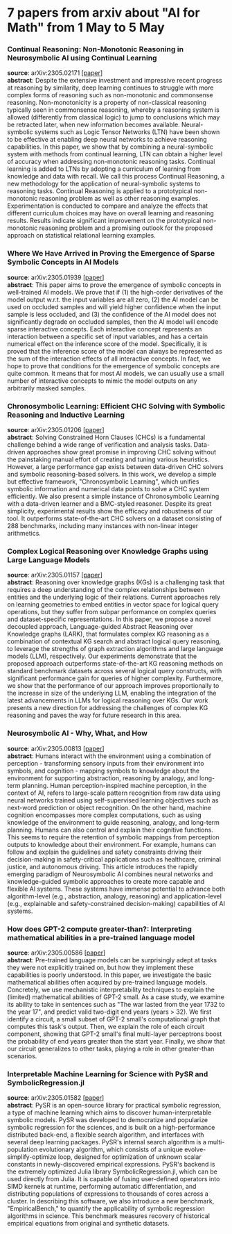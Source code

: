# 7 papers from arxiv about "AI for Math" from 1 May to 5 May

### Continual Reasoning: Non-Monotonic Reasoning in Neurosymbolic AI using Continual Learning
**source**: arXiv:2305.02171 [[paper](https://arxiv.org/abs/2305.02171)]  
**abstract**: Despite the extensive investment and impressive recent progress at reasoning by similarity, deep learning continues to struggle with more complex forms of reasoning such as non-monotonic and commonsense reasoning. Non-monotonicity is a property of non-classical reasoning typically seen in commonsense reasoning, whereby a reasoning system is allowed (differently from classical logic) to jump to conclusions which may be retracted later, when new information becomes available. Neural-symbolic systems such as Logic Tensor Networks (LTN) have been shown to be effective at enabling deep neural networks to achieve reasoning capabilities. In this paper, we show that by combining a neural-symbolic system with methods from continual learning, LTN can obtain a higher level of accuracy when addressing non-monotonic reasoning tasks. Continual learning is added to LTNs by adopting a curriculum of learning from knowledge and data with recall. We call this process Continual Reasoning, a new methodology for the application of neural-symbolic systems to reasoning tasks. Continual Reasoning is applied to a prototypical non-monotonic reasoning problem as well as other reasoning examples. Experimentation is conducted to compare and analyze the effects that different curriculum choices may have on overall learning and reasoning results. Results indicate significant improvement on the prototypical non-monotonic reasoning problem and a promising outlook for the proposed approach on statistical relational learning examples.  

### Where We Have Arrived in Proving the Emergence of Sparse Symbolic Concepts in AI Models
**source**: arXiv:2305.01939 [[paper](https://arxiv.org/abs/2305.01939)]  
**abstract**: This paper aims to prove the emergence of symbolic concepts in well-trained AI models. We prove that if (1) the high-order derivatives of the model output w.r.t. the input variables are all zero, (2) the AI model can be used on occluded samples and will yield higher confidence when the input sample is less occluded, and (3) the confidence of the AI model does not significantly degrade on occluded samples, then the AI model will encode sparse interactive concepts. Each interactive concept represents an interaction between a specific set of input variables, and has a certain numerical effect on the inference score of the model. Specifically, it is proved that the inference score of the model can always be represented as the sum of the interaction effects of all interactive concepts. In fact, we hope to prove that conditions for the emergence of symbolic concepts are quite common. It means that for most AI models, we can usually use a small number of interactive concepts to mimic the model outputs on any arbitrarily masked samples.  

### Chronosymbolic Learning: Efficient CHC Solving with Symbolic Reasoning and Inductive Learning
**source**: arXiv:2305.01206 [[paper](https://arxiv.org/abs/2305.01206)]  
**abstract**: Solving Constrained Horn Clauses (CHCs) is a fundamental challenge behind a wide range of verification and analysis tasks. Data-driven approaches show great promise in improving CHC solving without the painstaking manual effort of creating and tuning various heuristics. However, a large performance gap exists between data-driven CHC solvers and symbolic reasoning-based solvers. In this work, we develop a simple but effective framework, "Chronosymbolic Learning", which unifies symbolic information and numerical data points to solve a CHC system efficiently. We also present a simple instance of Chronosymbolic Learning with a data-driven learner and a BMC-styled reasoner. Despite its great simplicity, experimental results show the efficacy and robustness of our tool. It outperforms state-of-the-art CHC solvers on a dataset consisting of 288 benchmarks, including many instances with non-linear integer arithmetics.  

### Complex Logical Reasoning over Knowledge Graphs using Large Language Models
**source**: arXiv:2305.01157 [[paper](https://arxiv.org/abs/2305.01157)]  
**abstract**: Reasoning over knowledge graphs (KGs) is a challenging task that requires a deep understanding of the complex relationships between entities and the underlying logic of their relations. Current approaches rely on learning geometries to embed entities in vector space for logical query operations, but they suffer from subpar performance on complex queries and dataset-specific representations. In this paper, we propose a novel decoupled approach, Language-guided Abstract Reasoning over Knowledge graphs (LARK), that formulates complex KG reasoning as a combination of contextual KG search and abstract logical query reasoning, to leverage the strengths of graph extraction algorithms and large language models (LLM), respectively. Our experiments demonstrate that the proposed approach outperforms state-of-the-art KG reasoning methods on standard benchmark datasets across several logical query constructs, with significant performance gain for queries of higher complexity. Furthermore, we show that the performance of our approach improves proportionally to the increase in size of the underlying LLM, enabling the integration of the latest advancements in LLMs for logical reasoning over KGs. Our work presents a new direction for addressing the challenges of complex KG reasoning and paves the way for future research in this area.  

### Neurosymbolic AI - Why, What, and How
**source**: arXiv:2305.00813 [[paper](https://arxiv.org/abs/2305.00813)]  
**abstract**: Humans interact with the environment using a combination of perception - transforming sensory inputs from their environment into symbols, and cognition - mapping symbols to knowledge about the environment for supporting abstraction, reasoning by analogy, and long-term planning. Human perception-inspired machine perception, in the context of AI, refers to large-scale pattern recognition from raw data using neural networks trained using self-supervised learning objectives such as next-word prediction or object recognition. On the other hand, machine cognition encompasses more complex computations, such as using knowledge of the environment to guide reasoning, analogy, and long-term planning. Humans can also control and explain their cognitive functions. This seems to require the retention of symbolic mappings from perception outputs to knowledge about their environment. For example, humans can follow and explain the guidelines and safety constraints driving their decision-making in safety-critical applications such as healthcare, criminal justice, and autonomous driving. This article introduces the rapidly emerging paradigm of Neurosymbolic AI combines neural networks and knowledge-guided symbolic approaches to create more capable and flexible AI systems. These systems have immense potential to advance both algorithm-level (e.g., abstraction, analogy, reasoning) and application-level (e.g., explainable and safety-constrained decision-making) capabilities of AI systems.  

### How does GPT-2 compute greater-than?: Interpreting mathematical abilities in a pre-trained language model
**source**: arXiv:2305.00586 [[paper](https://arxiv.org/abs/2305.00586)]  
**abstract**: Pre-trained language models can be surprisingly adept at tasks they were not explicitly trained on, but how they implement these capabilities is poorly understood. In this paper, we investigate the basic mathematical abilities often acquired by pre-trained language models. Concretely, we use mechanistic interpretability techniques to explain the (limited) mathematical abilities of GPT-2 small. As a case study, we examine its ability to take in sentences such as "The war lasted from the year 1732 to the year 17", and predict valid two-digit end years (years > 32). We first identify a circuit, a small subset of GPT-2 small's computational graph that computes this task's output. Then, we explain the role of each circuit component, showing that GPT-2 small's final multi-layer perceptrons boost the probability of end years greater than the start year. Finally, we show that our circuit generalizes to other tasks, playing a role in other greater-than scenarios.  

### Interpretable Machine Learning for Science with PySR and SymbolicRegression.jl
**source**: arXiv:2305.01582 [[paper](https://arxiv.org/abs/2305.01582)]  
**abstract**: PySR is an open-source library for practical symbolic regression, a type of machine learning which aims to discover human-interpretable symbolic models. PySR was developed to democratize and popularize symbolic regression for the sciences, and is built on a high-performance distributed back-end, a flexible search algorithm, and interfaces with several deep learning packages. PySR's internal search algorithm is a multi-population evolutionary algorithm, which consists of a unique evolve-simplify-optimize loop, designed for optimization of unknown scalar constants in newly-discovered empirical expressions. PySR's backend is the extremely optimized Julia library SymbolicRegression.jl, which can be used directly from Julia. It is capable of fusing user-defined operators into SIMD kernels at runtime, performing automatic differentiation, and distributing populations of expressions to thousands of cores across a cluster. In describing this software, we also introduce a new benchmark, "EmpiricalBench," to quantify the applicability of symbolic regression algorithms in science. This benchmark measures recovery of historical empirical equations from original and synthetic datasets.  

